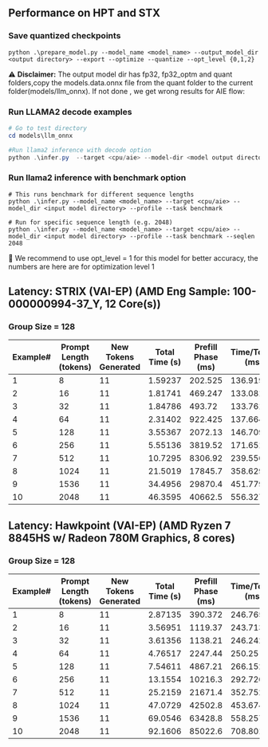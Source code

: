 ﻿## Performance on HPT and STX

### Save quantized checkpoints
```
python .\prepare_model.py --model_name <model_name> --output_model_dir <output directory> --export --optimize --quantize --opt_level {0,1,2}
```
⚠️ **Disclaimer:** The output model dir has fp32, fp32_optm and quant folders,copy the models.data.onnx file from the quant folder to the current folder(models/llm_onnx). If not done , we get wrong results for AIE flow:

### Run LLAMA2 decode examples
```powershell
# Go to test directory
cd models\llm_onnx

#Run llama2 inference with decode option
python .\infer.py  --target <cpu/aie> --model-dir <model output directory> --profile --task decode
```

### Run llama2 inference with benchmark option
```
# This runs benchmark for different sequence lengths
python .\infer.py --model_name <model_name> --target <cpu/aie> --model_dir <input model directory> --profile --task benchmark

# Run for specific sequence length (e.g. 2048)
python .\infer.py --model_name <model_name> --target <cpu/aie> --model_dir <input model directory> --profile --task benchmark --seqlen 2048
```
:pushpin: We recommend to use opt_level = 1 for this model for better accuracy, the numbers are here are for optimization level 1  

## Latency: STRIX (VAI-EP) (AMD Eng Sample: 100-000000994-37_Y, 12 Core(s))
### Group Size = 128

| Example# | Prompt Length (tokens) | New Tokens Generated | Total Time (s) | Prefill Phase (ms) | Time/Token (ms) | Tokens/Sec |
| -------- | ---------------------- | -------------------- | -------------- | ------------------ | --------------- | ---------- |
| 1        | 8                      | 11                   | 1.59237        | 202.525            | 136.919         | 7.30361    |
| 2        | 16                     | 11                   | 1.81741        | 469.247            | 133.081         | 7.51424    |
| 3        | 32                     | 11                   | 1.84786        | 493.72             | 133.761         | 7.47603    |
| 4        | 64                     | 11                   | 2.31402        | 922.425            | 137.664         | 7.26405    |
| 5        | 128                    | 11                   | 3.55367        | 2072.13            | 146.709         | 6.81621    |
| 6        | 256                    | 11                   | 5.55136        | 3819.52            | 171.651         | 5.82577    |
| 7        | 512                    | 11                   | 10.7295        | 8306.92            | 239.556         | 4.1744     |
| 8        | 1024                   | 11                   | 21.5019        | 17845.7            | 358.629         | 2.7884     |
| 9        | 1536                   | 11                   | 34.4956        | 29870.4            | 451.779         | 2.21347    |
| 10       | 2048                   | 11                   | 46.3595        | 40662.5            | 556.327         | 1.7975     |

## Latency: Hawkpoint (VAI-EP) (AMD Ryzen 7 8845HS w/ Radeon 780M Graphics, 8 cores)
### Group Size = 128


| Example# | Prompt Length (tokens) | New Tokens Generated | Total Time (s) | Prefill Phase (ms) | Time/Token (ms) | Tokens/Sec |
| -------- | ---------------------- | -------------------- | -------------- | ------------------ | --------------- | ---------- |
| 1        | 8                      | 11                   | 2.87135        | 390.372            | 246.765         | 4.05243    |
| 2        | 16                     | 11                   | 3.56951        | 1119.37            | 243.713         | 4.10319    |
| 3        | 32                     | 11                   | 3.61356        | 1138.21            | 246.242         | 4.06104    |
| 4        | 64                     | 11                   | 4.76517        | 2247.44            | 250.25          | 3.996      |
| 5        | 128                    | 11                   | 7.54611        | 4867.21            | 266.152         | 3.75724    |
| 6        | 256                    | 11                   | 13.1554        | 10216.3            | 292.726         | 3.41616    |
| 7        | 512                    | 11                   | 25.2159        | 21671.4            | 352.752         | 2.83485    |
| 8        | 1024                   | 11                   | 47.0729        | 42502.8            | 453.674         | 2.20423    |
| 9        | 1536                   | 11                   | 69.0546        | 63428.8            | 558.257         | 1.79129    |
| 10       | 2048                   | 11                   | 92.1606        | 85022.6            | 708.801         | 1.41083    |